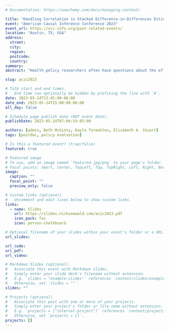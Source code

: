 ```yaml
---
# Documentation: https://wowchemy.com/docs/managing-content/

title: "Handling Correlation in Stacked Difference-in-Differences Estimates with Application to Medical Cannabis Policy"
event: "American Causal Inference Conference 2023"
event_url: https://sci-info.org/past-related-events/
location: "Austin, TX, USA"
address:
  street:
  city:
  region:
  postcode:
  country:
summary:
abstract: "Health policy researchers often have questions about the effects of state policy on individual-level outcomes collected over multiple time periods. In some cases, these studies are conducted using large-scale, individual-level administrative data such as health insurance claims. However, there are multiple open questions about the use of such individual-level data in difference-in-differences (DiD) analyses. “Stacked” DiD is one approach to estimate treatment effects when units implement the policy of interest at different times: for each unit enacting a policy, we construct a comparison group of units that never enact (or had not yet enacted) the policy, analyze each treated unit separately with its comparison group, then pool effect estimates. However, when individual-level data is available, some individuals in untreated units can contribute to comparison groups for multiple treated states, producing correlation between stacked estimates. Existing methods do not quantify or account for this sharing of controls: this leads to incorrect inference. Here, we present a framework for estimating and managing this correlation when pooling stacked effect estimates. We explore the statistical properties of this approach, examine its performance in realistic simulations and with real data, and explain its occasionally counterintuitive effects on variance estimates. This is motivated by a study investigating the effects of state medical cannabis laws on opioid prescribing for pain."

slug: acic2023

# Talk start and end times.
#   End time can optionally be hidden by prefixing the line with `#`.
date: 2023-05-24T13:45:00-06:00
date_end: 2023-05-24T15:00:00-06:00
all_day: false

# Schedule page publish date (NOT event date).
publishDate: 2023-05-24T07:04:54-05:00

authors: [admin, Beth McGinty, Kayla Tormohlen, Elizabeth A. Stuart]
tags: [postdoc, policy evaluation]

# Is this a featured event? (true/false)
featured: true

# Featured image
# To use, add an image named `featured.jpg/png` to your page's folder. 
# Focal points: Smart, Center, TopLeft, Top, TopRight, Left, Right, BottomLeft, Bottom, BottomRight.
image:
  caption: ""
  focal_point: ""
  preview_only: false

# Custom links (optional).
#   Uncomment and edit lines below to show custom links.
links:
  - name: Slides
    url: https://slides.nickseewald.com/acic2023.pdf
    icon_pack: fas
    icon: person-chalkboard

# Optional filename of your slides within your event's folder or a URL.
url_slides:

url_code:
url_pdf:
url_video:

# Markdown Slides (optional).
#   Associate this event with Markdown slides.
#   Simply enter your slide deck's filename without extension.
#   E.g. `slides = "example-slides"` references `content/slides/example-slides.md`.
#   Otherwise, set `slides = ""`.
slides: ""

# Projects (optional).
#   Associate this post with one or more of your projects.
#   Simply enter your project's folder or file name without extension.
#   E.g. `projects = ["internal-project"]` references `content/project/deep-learning/index.md`.
#   Otherwise, set `projects = []`.
projects: []
---
```


